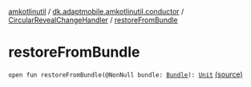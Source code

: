 [amkotlinutil](../../index.md) / [dk.adaptmobile.amkotlinutil.conductor](../index.md) / [CircularRevealChangeHandler](index.md) / [restoreFromBundle](./restore-from-bundle.md)

# restoreFromBundle

`open fun restoreFromBundle(@NonNull bundle: `[`Bundle`](https://developer.android.com/reference/android/os/Bundle.html)`): `[`Unit`](https://kotlinlang.org/api/latest/jvm/stdlib/kotlin/-unit/index.html) [(source)](https://github.com/adaptmobile-organization/amkotlinutil/tree/master/amkotlinutil/amkotlinutil/src/main/java/dk/adaptmobile/amkotlinutil/conductor/CircularRevealChangeHandler.java#L146)